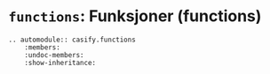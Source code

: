 # `functions`: Funksjoner (functions)

```{eval-rst}
.. automodule:: casify.functions
    :members:
    :undoc-members:
    :show-inheritance:
```